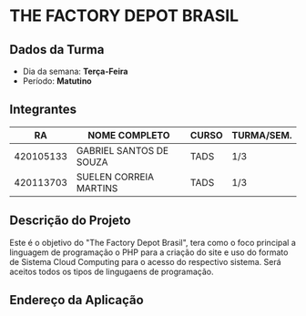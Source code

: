 # THE FACTORY DEPOT BRASIL

## Dados da Turma
* Dia da semana: **Terça-Feira**
* Período: **Matutino**

## Integrantes
|    RA     | NOME COMPLETO            | CURSO | TURMA/SEM. |
|-----------|--------------------------|-------|------------|
| 420105133 | GABRIEL SANTOS DE SOUZA  | TADS  |     1/3    |
| 420113703 | SUELEN CORREIA MARTINS   | TADS  |     1/3    |

## Descrição do Projeto

Este é o objetivo do "The Factory Depot Brasil", tera como o foco principal a linguagem de programação o PHP para a criação do site e uso do formato de Sistema Cloud Computing para o acesso do respectivo sistema. Será aceitos todos os tipos de lingugaens de programação.

## Endereço da Aplicação
